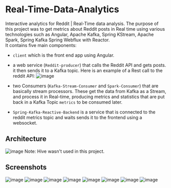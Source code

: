 # Real-Time-Data-Analytics
Interactive analytics for Reddit | Real-Time data analysis.
The purpose of this project was to get metrics about Reddit posts in Real time using various technologies such as Angular, Apache Kafka, Spring KStream, Apache Spark, Spring Kafka Spring Webflux with Reactor.  
It contains five main components:
* `client` which is the front end app using Angular.
* a web service (`Reddit-producer`) that calls the Reddit API and gets posts. it then sends it to a Kafka topic. Here is an example of a Rest call to the reddit API: ![image](https://user-images.githubusercontent.com/47919190/156658903-166892c5-f94c-4a51-b39f-1f60f5dee00d.png)

* two Consumers (`Kafka-Stream-Consumer` and `Spark-Consumer`) that are basically stream processors. These get the data from Kafka as a Stream, and process it in Real-time, producing  metrics and statistics that are put back in a Kafka Topic `metrics` to be consumed later.
* `Spring-Kafka-Reactive-Backend` is a service that is connected to the reddit metrics topic and waits sends it to the frontend using a websocket.
## Architecture
![image](https://user-images.githubusercontent.com/47919190/156658469-23252980-1f6e-456e-88b0-c3e4a87e8535.png)
Note: Hive wasn't used in this project.
## Screenshots
![image](https://user-images.githubusercontent.com/47919190/156658551-a5ff827d-ac48-4ff3-9b45-05af5ee5b6b7.png)
![image](https://user-images.githubusercontent.com/47919190/156658619-44856fba-f872-48f0-b1ea-808850b6b838.png)
![image](https://user-images.githubusercontent.com/47919190/156658649-c38448d2-3a5e-4aaf-9150-e931b3d9a3f6.png)
![image](https://user-images.githubusercontent.com/47919190/156658663-35620926-5f6c-4b6a-ba9a-af3e1d9707ef.png)
![image](https://user-images.githubusercontent.com/47919190/156658680-11740e82-36c8-4297-963e-adf63bcd86dd.png)
![image](https://user-images.githubusercontent.com/47919190/156658705-7c65c13f-e8bd-4341-aff1-3e0982d1bc8e.png)
![image](https://user-images.githubusercontent.com/47919190/156658745-84e7b694-ed5e-4b75-a80c-be0ee597babf.png)
![image](https://user-images.githubusercontent.com/47919190/156658765-62d889c4-9a05-462f-8171-1a10e02cff9f.png)

